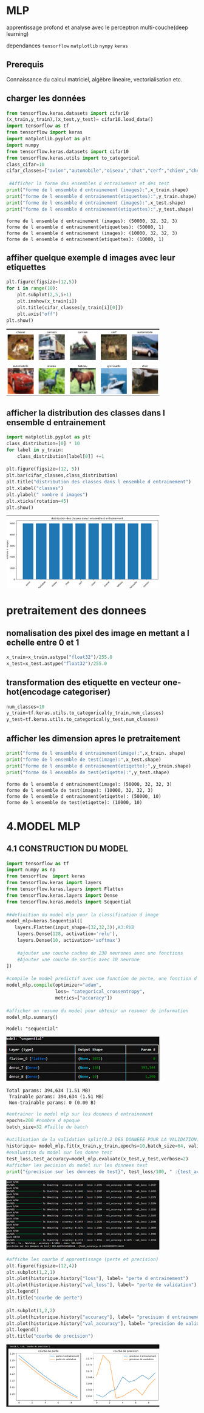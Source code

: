 # MLP
apprentissage profond et analyse avec le perceptron multi-couche(deep learning)

dependances
`tensorflow`
`matplotlib`
`nympy`
`keras`

## Prerequis
Connaissance du calcul matriciel, algèbre lineaire, vectorialisation etc.

##  charger les données
```python
from tensorflow.keras.datasets import cifar10
(x_train,y_train),(x_test,y_test)= cifar10.load_data()
import tensorflow as tf 
from tensorflow import keras
import matplotlib.pyplot as plt
import numpy
from tensorflow.keras.datasets import cifar10
from tensorflow.keras.utils import to_categorical
class_cifar=10
cifar_classes=["avion","automobile","oiseau","chat","cerf","chien","cheval","bateau","grenouille","camion"]

 #Afficher la forme des ensembles d entrainement et des test 
print("forme de l ensemble d entrainement (images):",x_train.shape)
print("forme de l ensemble d entrainement(etiquettes):",y_train.shape)
print("forme de l ensemble d entrainement (images):",x_test.shape)
print("forme de l ensemble d entrainement(etiquettes):",y_test.shape)
```
```terminal
forme de l ensemble d entrainement (images): (50000, 32, 32, 3)
forme de l ensemble d entrainement(etiquettes): (50000, 1)
forme de l ensemble d entrainement (images): (10000, 32, 32, 3)
forme de l ensemble d entrainement(etiquettes): (10000, 1)
```
## affiher quelque exemple d images avec leur etiquettes
```python
plt.figure(figsize=(12,5))
for i in range(10):
    plt.subplot(2,5,i+1)
    plt.imshow(x_train[i])
    plt.title(cifar_classes[y_train[i][0]])
    plt.axis("off")
plt.show()
```
<img src="second.png" width="80%">

## afficher la distribution des classes dans l ensemble d entrainement 
```python
import matplotlib.pyplot as plt
class_distribution=[0] * 10
for label in y_train:
    class_distribution[label[0]] +=1

plt.figure(figsize=(12, 5))
plt.bar(cifar_classes,class_distribution)
plt.title("distribution des classes dans l ensemble d entrainement")
plt.xlabel("classes")
plt.ylabel(" nombre d images")
plt.xticks(rotation=45)
plt.show()
```
<img src="thirt.png" width="80%">

# pretraitement des donnees
## nomalisation des pixel des image en mettant a l echelle entre 0 et 1
```python
x_train=x_train.astype("float32")/255.0
x_test=x_test.astype("float32")/255.0
```
## transformation des etiquette en vecteur one-hot(encodage categoriser)
```python
num_classes=10
y_train=tf.keras.utils.to_categorical(y_train,num_classes)
y_test=tf.keras.utils.to_categorical(y_test,num_classes)
```
## afficher les dimension apres le pretraitement

```python
print("forme de l ensemble d entrainement(image):",x_train. shape)
print("forme de l ensemble de test(image):",x_test.shape)
print("forme de l ensemble d entrainement(etiqette):",y_train.shape)
print("forme de l ensemble de test(etiqette):",y_test.shape)
```
```terminal
forme de l ensemble d entrainement(image): (50000, 32, 32, 3)
forme de l ensemble de test(image): (10000, 32, 32, 3)
forme de l ensemble d entrainement(etiqette): (50000, 10)
forme de l ensemble de test(etiqette): (10000, 10)
```
# 4.MODEL MLP
## 4.1 CONSTRUCTION DU MODEL

```python
import tensorflow as tf 
import numpy as np
from tensorflow  import keras
from tensorflow.keras import layers
from tensorflow.keras.layers import Flatten
from tensorflow.keras.layers import Dense
from tensorflow.keras.models import Sequential

##definition du model mlp pour la classification d image
model_mlp=keras.Sequential([  
   layers.Flatten(input_shape=(32,32,3)),#3:RVB
    layers.Dense(128, activation='relu'),
    layers.Dense(10, activation='softmax')
    
    #ajouter une couche cachee de 238 neurones avec une fonctions
    #Ajouter une couche de sortis avec 10 neurone
])

#compile le model predictif avec une fonction de perte, une fonction d optimisation
model_mlp.compile(optimizer="adam",
                  loss= "categorical_crossentropy",
                  metrics=["accuracy"])

#afficher un resume du model pour obtenir un resumer de information 
model_mlp.summary()
```
```terminal
Model: "sequential"
```
<img src="quatro.png" width="80%">

```terminal
Total params: 394,634 (1.51 MB)
 Trainable params: 394,634 (1.51 MB)
 Non-trainable params: 0 (0.00 B)
 ```

 ```python
 #entrainer le model mlp sur les donnees d entrainement
epochs=200 #nombre d epoque
batch_size=32 #Taille du batch

#utilisation de la validation split(0.2 DES DONNEEE POUR LA VALIDATION)
historique= model_mlp.fit(x_train,y_train,epochs=10,batch_size=64, validation_split=0.2)
#evaluation du model sur les donne test
test_loss,test_accuracy=model_mlp.evaluate(x_test,y_test,verbose=2)
#afficher les pecision du model sur les donnees test 
print("{precision sur les donnees de test}", test_loss/100, " :{test_accuracy=", test_accuracy)
```
<img src="quinque.png" width="80%">

```python
#affiche les courbe d apprentissage (perte et precision)
plt.figure(figsize=(12,4))
plt.subplot(1,2,1)
plt.plot(historique.history["loss"], label= "perte d entrainement")
plt.plot(historique.history["val_loss"], label= "perte de validation")
plt.legend()
plt.title("courbe de perte")

plt.subplot(1,2,2)
plt.plot(historique.history["accuracy"], label= "precision d entrainement")
plt.plot(historique.history["val_accuracy"], label= "precision de validation")
plt.legend()
plt.title("courbe de precision")
```
<img src="final.png" width="80%">

